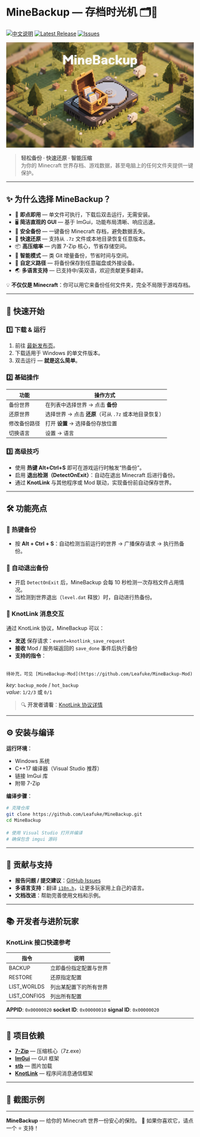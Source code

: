 # MineBackup — 存档时光机 🗂️💾

[![中文说明](https://img.shields.io/badge/README-中文-blue)](README_zh.md)
[![Latest Release](https://img.shields.io/github/v/release/Leafuke/MineBackup?style=flat-square)](https://github.com/Leafuke/MineBackup/releases)
[![Issues](https://img.shields.io/github/issues/Leafuke/MineBackup?style=flat-square)](https://github.com/Leafuke/MineBackup/issues)

![MineBackup Banner](MineBackup/MineBackup.png)

> **轻松备份 · 快速还原 · 智能压缩**  
> 为你的 Minecraft 世界存档、游戏数据，甚至电脑上的任何文件夹提供一键保护。  

---

## ✨ 为什么选择 MineBackup？
- 🎯 **即点即用** — 单文件可执行，下载后双击运行，无需安装。
- 🖥 **简洁直观的 GUI** — 基于 ImGui，功能布局清晰、响应迅速。
- 💾 **安全备份** — 一键备份 Minecraft 存档，避免数据丢失。
- 🔄 **快速还原** — 支持从 `.7z` 文件或本地目录恢复任意版本。
- 📦 **高压缩率** — 内置 7-Zip 核心，节省存储空间。
- 🧠 **智能模式** — 类 Git 增量备份，节省时间与空间。
- 📁 **自定义路径** — 将备份保存到任意磁盘或外接设备。
- 🌏 **多语言支持** — 已支持中/英双语，欢迎贡献更多翻译。

💡 **不仅仅是 Minecraft**：你可以用它来备份任何文件夹，完全不局限于游戏存档。

---

## 🚀 快速开始

### 1️⃣ 下载 & 运行
1. 前往 [最新发布页](https://github.com/Leafuke/MineBackup/releases)。
2. 下载适用于 Windows 的单文件版本。
3. 双击运行 — **就是这么简单**。

### 2️⃣ 基础操作
| 功能       | 操作方式 |
|------------|----------|
| 备份世界   | 在列表中选择世界 → 点击 **备份** |
| 还原世界   | 选择世界 → 点击 **还原**（可从 `.7z` 或本地目录恢复） |
| 修改备份路径 | 打开 **设置** → 选择备份存放位置 |
| 切换语言   | 设置 → 语言 |

### 3️⃣ 高级技巧
- 使用 **热键 Alt+Ctrl+S** 即可在游戏运行时触发“热备份”。
- 启用 **退出检测（DetectOnExit）**：自动在退出 Minecraft 后进行备份。
- 通过 **KnotLink** 与其他程序或 Mod 联动，实现备份前自动保存世界。

---

## 🛠 功能亮点

### 📌 热键备份
- 按 **Alt + Ctrl + S**：自动检测当前运行的世界 → 广播保存请求 → 执行热备份。

### 📌 自动退出备份
- 开启 `DetectOnExit` 后，MineBackup 会每 10 秒检测一次存档文件占用情况。  
- 当检测到世界退出（`level.dat` 释放）时，自动进行热备份。

### 📌 KnotLink 消息交互
通过 KnotLink 协议，MineBackup 可以：
- **发送** 保存请求：`event=knotlink_save_request`
- **接收** Mod / 服务端返回的 `save_done` 事件后执行备份  
- **支持的指令**：
```

待补充，可见 [MineBackup-Mod](https://github.com/Leafuke/MineBackup-Mod)

````
*key*: `backup_mode` / `hot_backup`  
*value*: `1/2/3` 或 `0/1`

> 🔍 **开发者请看**：[KnotLink 协议详情](#-开发者与进阶玩家)

---

## ⚙️ 安装与编译

**运行环境**：
- Windows 系统
- C++17 编译器（Visual Studio 推荐）
- 链接 ImGui 库
- 附带 7-Zip 

**编译步骤**：
```bash
# 克隆仓库
git clone https://github.com/Leafuke/MineBackup.git
cd MineBackup

# 使用 Visual Studio 打开并编译
# 确保包含 imgui 源码
````

---

## 🤝 贡献与支持

* **报告问题 / 提交建议**：[GitHub Issues](https://github.com/Leafuke/MineBackup/issues)
* **多语言支持**：翻译 [`i18n.h`](MineBackup/i18n.h)，让更多玩家用上自己的语言。
* **文档改进**：帮助完善使用文档和示例。

---

## 📚 开发者与进阶玩家

### KnotLink 接口快速参考

| 指令            | 说明          |
| ------------- | ----------- |
| BACKUP        | 立即备份指定配置与世界 |
| RESTORE       | 还原指定配置      |
| LIST_WORLDS  | 列出某配置下的所有世界 |
| LIST_CONFIGS | 列出所有配置      |

**APPID**: `0x00000020`
**socket ID**: `0x00000010`
**signal ID**: `0x00000020`

---

## 📄 项目依赖

* [**7-Zip**](https://github.com/ip7z/7zip) — 压缩核心（7z.exe）
* [**ImGui**](https://github.com/ocornut/imgui) — GUI 框架
* [**stb**](https://github.com/nothings/stb) — 图片加载
* [**KnotLink**](https://github.com/hxh230802/KnotLink) — 程序间消息通信框架

---

## 📸 截图示例



---

**MineBackup** — 给你的 Minecraft 世界一份安心的保险。
💬 如果你喜欢它，请点一个 ⭐ 支持！
